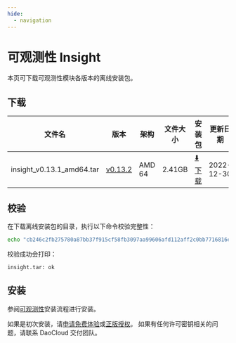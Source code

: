 ```yaml
---
hide:
  - navigation
---
```


# 可观测性 Insight

本页可下载可观测性模块各版本的离线安装包。

## 下载

| 文件名                       | 版本                                                   | 架构 | 文件大小 | 安装包                                                                                                     | 更新日期   |
| ------------------------------ | ------------------------------------------------------ | ----- |-------- | ---------------------------------------------------------------------------------------------------------- | ---------- |
| insight_v0.13.1_amd64.tar | [v0.13.2](../../insight/03ProductBrief/releasenote.md) | AMD 64 | 2.41GB | [:arrow_down: 下载](https://qiniu-download-public.daocloud.io/DaoCloud_Enterprise/insight_v0.13.1_amd64.tar) | 2022-12-30 |

## 校验

在下载离线安装包的目录，执行以下命令校验完整性：

```sh
echo "cb246c2fb275780a87bb37f915cf58fb3097aa99606afd112aff2c0bb7716816ed96ca10260a0dffed0228bb33fa466310b10e8dad6c49c12351fbe48036bbbf  dist/offline/insight_v0.13.1_amd64.tar" | sha512sum -c
```

校验成功会打印：

```none
insight.tar: ok
```

## 安装

参阅[可观测性](../../insight/06UserGuide/01quickstart/offlineInstall.md)安装流程进行安装。

如果是初次安装，请[申请免费体验](../../dce/license0.md)或[正版授权](https://qingflow.com/f/e3291647)。
如果有任何许可密钥相关的问题，请联系 DaoCloud 交付团队。
